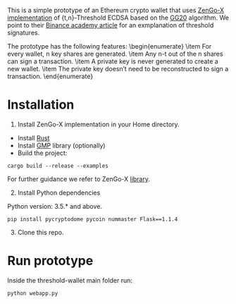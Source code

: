 
This is a simple prototype of an Ethereum crypto wallet that uses [ZenGo-X implementation](https://github.com/ZenGo-X/multi-party-ecdsa) of {t,n}-Threshold ECDSA based on the [GG20](https://eprint.iacr.org/2020/540.pdf) algorithm. We point to their [Binance academy article](https://www.binance.vision/security/threshold-signatures-explained) for an exmplanation of threshold signatures.

The prototype has the following features:
\begin{enumerate}
    \item For every wallet, n key shares are generated.
    \item Any n-t out of the n shares can sign a transaction.
    \item A private key is never generated to create a new wallet.
    \item The private key doesn’t need to be reconstructed to sign a transaction.
\end{enumerate}



# Installation

1. Install ZenGo-X implementation in your Home directory.

- Install [Rust](https://rustup.rs/)
- Install [GMP](https://gmplib.org/) library (optionally)
- Build the project:

```
cargo build --release --examples
```

For further guidance we refer to ZenGo-X [library](https://github.com/ZenGo-X/multi-party-ecdsa).


2. Install Python dependencies

Python version: 3.5.* and above.

```
pip install pycryptodome pycoin nummaster Flask==1.1.4
```

3. Clone this repo.

# Run prototype

Inside the threshold-wallet main folder run:
```
python webapp.py
```


